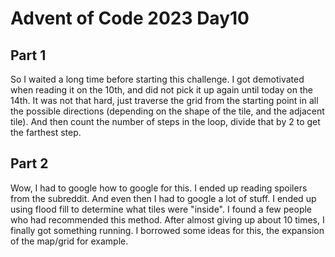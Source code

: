 # Advent of Code 2023 Day10  

## Part 1  

So I waited a long time before starting this challenge. I got demotivated when reading it on the 10th, and did not pick it up again until today on the 14th. It was not that hard, just traverse the grid from the starting point in all the possible directions (depending on the shape of the tile, and the adjacent tile). And then count the number of steps in the loop, divide that by 2 to get the farthest step.

## Part 2

Wow, I had to google how to google for this. I ended up reading spoilers from the subreddit. And even then I had to google a lot of stuff. I ended up using flood fill to determine what tiles were "inside". I found a few people who had recommended this method.
After almost giving up about 10 times, I finally got something running. I borrowed some ideas for this, the expansion of the map/grid for example.
